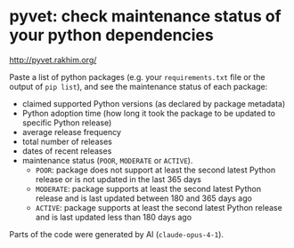 # pyvet: check maintenance status of your python dependencies

http://pyvet.rakhim.org/

Paste a list of python packages (e.g. your `requirements.txt` file or the output of `pip list`), and see the maintenance status of each package:

- claimed supported Python versions (as declared by package metadata)
- Python adoption time (how long it took the package to be updated to specific Python release)
- average release frequency
- total number of releases
- dates of recent releases
- maintenance status (`POOR`, `MODERATE` or `ACTIVE`).
    - `POOR`: package does not support at least the second latest Python release or is not updated in the last 365 days
    - `MODERATE`: package supports at least the second latest Python release and is last updated between 180 and 365 days ago
    - `ACTIVE`: package supports at least the second latest Python release and is last updated less than 180 days ago

Parts of the code were generated by AI (`claude-opus-4-1`).
